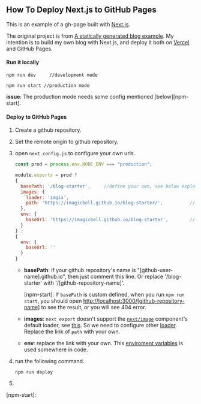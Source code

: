 ## How To Deploy Next.js to GitHub Pages

This is an example of a gh-page built with [Next.js](https://github.com/vercel/next.js).

The original project is from [A statically generated blog example](https://github.com/vercel/next.js/tree/canary/examples/blog-starter). My intention is to build my own blog with Next.js, and deploy it both on [Vercel](https://vercel.com/) and GitHub Pages.

#### Run it locally

```shell
npm run dev		//development mode
```

```shell
npm run start //production mode
```

**issue**: The production mode needs some config mentioned [below][npm-start].

#### Deploy to GitHub Pages

1. Create a github repository. 

2. Set the remote origin to github repository.

3. open `next.config.js` to configure your own urls.

   ```javascript
   const prod = process.env.NODE_ENV === "production";
   
   module.exports = prod ? 
   {
     basePath: '/blog-starter',		//define your own, see below explanation.
     images: {
       loader: 'imgix',
       path: 'https://imagicbell.github.io/blog-starter/',			//define your own, see below explanation.
     },
     env: {
       baseUrl: 'https://imagicbell.github.io/blog-starter',		//define your own, see below explanation.
     }
   } :
   {
     env: {
       baseUrl: ''
     }
   }
   ```

   - **basePath**: if your github repository's name is "[github-user-name].github.io", then just comment this line. Or replace '/blog-starter' with '/[github-repository-name]'.

     [npm-start]: If `basePath` is custom defined, when you run `npm run start`, you should open [http://localhost:3000/[github-repository-name]]() to see the result, or you will see 404 error.

   - **images**: `next export` doesn't support the [`next/image`](https://nextjs.org/docs/api-reference/next/image) component's default loader, see [this](https://nextjs.org/docs/advanced-features/static-html-export#caveats). So we need to configure other [loader](https://nextjs.org/docs/basic-features/image-optimization#loader). Replace the link of `path` with your own.

   - **env**: replace the link with your own. This [enviroment variables](https://nextjs.org/docs/api-reference/next.config.js/environment-variables) is used somewhere in code. 

4. run the following command.

   ```shell
   npm run deploy
   ```

4. 













[npm-start]:
